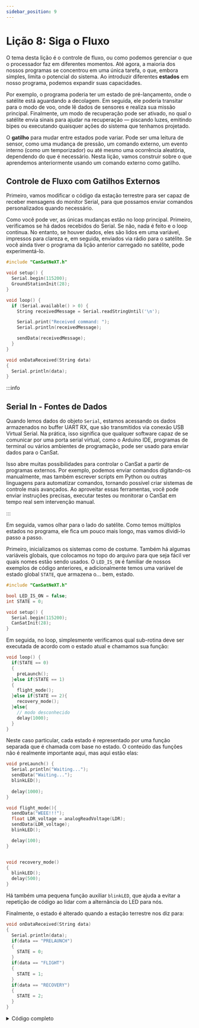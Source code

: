 ```yaml
---
sidebar_position: 9
---
```


# Lição 8: Siga o Fluxo

O tema desta lição é o controle de fluxo, ou como podemos gerenciar o que o processador faz em diferentes momentos. Até agora, a maioria dos nossos programas se concentrou em uma única tarefa, o que, embora simples, limita o potencial do sistema. Ao introduzir diferentes **estados** em nosso programa, podemos expandir suas capacidades.

Por exemplo, o programa poderia ter um estado de pré-lançamento, onde o satélite está aguardando a decolagem. Em seguida, ele poderia transitar para o modo de voo, onde lê dados de sensores e realiza sua missão principal. Finalmente, um modo de recuperação pode ser ativado, no qual o satélite envia sinais para ajudar na recuperação — piscando luzes, emitindo bipes ou executando quaisquer ações do sistema que tenhamos projetado.

O **gatilho** para mudar entre estados pode variar. Pode ser uma leitura de sensor, como uma mudança de pressão, um comando externo, um evento interno (como um temporizador) ou até mesmo uma ocorrência aleatória, dependendo do que é necessário. Nesta lição, vamos construir sobre o que aprendemos anteriormente usando um comando externo como gatilho.

## Controle de Fluxo com Gatilhos Externos

Primeiro, vamos modificar o código da estação terrestre para ser capaz de receber mensagens do monitor Serial, para que possamos enviar comandos personalizados quando necessário.

Como você pode ver, as únicas mudanças estão no loop principal. Primeiro, verificamos se há dados recebidos do Serial. Se não, nada é feito e o loop continua. No entanto, se houver dados, eles são lidos em uma variável, impressos para clareza e, em seguida, enviados via rádio para o satélite. Se você ainda tiver o programa da lição anterior carregado no satélite, pode experimentá-lo.

```Cpp title="Estação terrestre capaz de enviar comandos"
#include "CanSatNeXT.h"

void setup() {
  Serial.begin(115200);
  GroundStationInit(28);
}

void loop() {
  if (Serial.available() > 0) {
    String receivedMessage = Serial.readStringUntil('\n'); 

    Serial.print("Received command: ");
    Serial.println(receivedMessage);

    sendData(receivedMessage);  
  }
}

void onDataReceived(String data)
{
  Serial.println(data);
}
```

:::info

## Serial In - Fontes de Dados

Quando lemos dados do objeto `Serial`, estamos acessando os dados armazenados no buffer UART RX, que são transmitidos via conexão USB Virtual Serial. Na prática, isso significa que qualquer software capaz de se comunicar por uma porta serial virtual, como o Arduino IDE, programas de terminal ou vários ambientes de programação, pode ser usado para enviar dados para o CanSat.

Isso abre muitas possibilidades para controlar o CanSat a partir de programas externos. Por exemplo, podemos enviar comandos digitando-os manualmente, mas também escrever scripts em Python ou outras linguagens para automatizar comandos, tornando possível criar sistemas de controle mais avançados. Ao aproveitar essas ferramentas, você pode enviar instruções precisas, executar testes ou monitorar o CanSat em tempo real sem intervenção manual.

:::

Em seguida, vamos olhar para o lado do satélite. Como temos múltiplos estados no programa, ele fica um pouco mais longo, mas vamos dividi-lo passo a passo.

Primeiro, inicializamos os sistemas como de costume. Também há algumas variáveis globais, que colocamos no topo do arquivo para que seja fácil ver quais nomes estão sendo usados. O `LED_IS_ON` é familiar de nossos exemplos de código anteriores, e adicionalmente temos uma variável de estado global `STATE`, que armazena o... bem, estado.

```Cpp title="Inicialização"
#include "CanSatNeXT.h"

bool LED_IS_ON = false;
int STATE = 0;

void setup() {
  Serial.begin(115200);
  CanSatInit(28);
}
```
Em seguida, no loop, simplesmente verificamos qual sub-rotina deve ser executada de acordo com o estado atual e chamamos sua função:

```Cpp title="Loop"
void loop() {
  if(STATE == 0)
  {
    preLaunch();
  }else if(STATE == 1)
  {
    flight_mode();
  }else if(STATE == 2){
    recovery_mode();
  }else{
    // modo desconhecido
    delay(1000);
  }
}
```

Neste caso particular, cada estado é representado por uma função separada que é chamada com base no estado. O conteúdo das funções não é realmente importante aqui, mas aqui estão elas:

```Cpp title="Sub-rotinas"
void preLaunch() {
  Serial.println("Waiting...");
  sendData("Waiting...");
  blinkLED();
  
  delay(1000);
}

void flight_mode(){
  sendData("WEEE!!!");
  float LDR_voltage = analogReadVoltage(LDR);
  sendData(LDR_voltage);
  blinkLED();

  delay(100);
}


void recovery_mode()
{
  blinkLED();
  delay(500);
}
```

Há também uma pequena função auxiliar `blinkLED`, que ajuda a evitar a repetição de código ao lidar com a alternância do LED para nós.

Finalmente, o estado é alterado quando a estação terrestre nos diz para:

```Cpp title="Callback de comando recebido"
void onDataReceived(String data)
{
  Serial.println(data);
  if(data == "PRELAUNCH")
  {
    STATE = 0;
  }
  if(data == "FLIGHT")
  {
    STATE = 1;
  }
  if(data == "RECOVERY")
  {
    STATE = 2;
  }
}
```

<details>
  <summary>Código completo</summary>
  <p>Aqui está o código completo para sua conveniência.</p>
```Cpp title="Satélite com múltiplos estados"
#include "CanSatNeXT.h"

bool LED_IS_ON = false;
int STATE = 0;

void setup() {
  Serial.begin(115200);
  CanSatInit(28);
}


void loop() {
  if(STATE == 0)
  {
    preLaunch();
  }else if(STATE == 1)
  {
    flight_mode();
  }else if(STATE == 2){
    recovery_mode();
  }else{
    // modo desconhecido
    delay(1000);
  }
}

void preLaunch() {
  Serial.println("Waiting...");
  sendData("Waiting...");
  blinkLED();
  
  delay(1000);
}

void flight_mode(){
  sendData("WEEE!!!");
  float LDR_voltage = analogReadVoltage(LDR);
  sendData(LDR_voltage);
  blinkLED();

  delay(100);
}


void recovery_mode()
{
  blinkLED();
  delay(500);
}

void blinkLED()
{
  if(LED_IS_ON)
  {
    digitalWrite(LED, LOW);
  }else{
    digitalWrite(LED, HIGH);
  }
  LED_IS_ON = !LED_IS_ON;
}

void onDataReceived(String data)
{
  Serial.println(data);
  if(data == "PRELAUNCH")
  {
    STATE = 0;
  }
  if(data == "FLIGHT")
  {
    STATE = 1;
  }
  if(data == "RECOVERY")
  {
    STATE = 2;
  }
}
```
</details>

Com isso, agora podemos controlar o que o satélite está fazendo sem nem mesmo ter acesso físico a ele. Em vez disso, podemos simplesmente enviar um comando com a estação terrestre e o satélite faz o que queremos.

:::tip[Exercício]

Crie um programa que meça um sensor com uma frequência específica, que pode ser alterada com um comando remoto para qualquer valor. Em vez de usar sub-rotinas, tente modificar um valor de atraso diretamente com um comando.

Tente também torná-lo tolerante a entradas inesperadas, como "-1", "ABCDFEG" ou "".

Como exercício bônus, faça a nova configuração ser permanente entre reinicializações, para que quando o satélite for desligado e ligado novamente, ele retome a transmissão com a nova frequência em vez de reverter para a original. Como dica, revisitar a [lição 5](./lesson5.md) pode ser útil.

:::

---

Na próxima lição, tornaremos nosso armazenamento de dados, comunicação e manipulação significativamente mais eficientes e rápidos usando dados binários. Embora possa parecer abstrato no início, lidar com dados como binários em vez de números simplifica muitas tarefas, pois é a linguagem nativa do computador.

[Clique aqui para a próxima lição!](./lesson9)